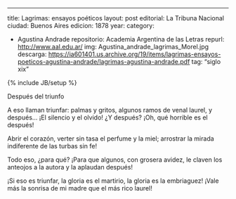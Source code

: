---
title: Lagrimas: ensayos poéticos
layout: post
editorial: La Tribuna Nacional
ciudad: Buenos Aires
edicion: 1878
year:
category:
- Agustina Andrade
repositorio: Academia Argentina de las Letras
repurl: http://www.aal.edu.ar/
img: Agustina_andrade_lagrimas_Morel.jpg
descarga: https://ia601401.us.archive.org/19/items/lagrimas-ensayos-poeticos-agustina-andrade/lagrimas-agustina-andrade.pdf
tag: “siglo xix”

{% include JB/setup %}

Después del triunfo

A eso llaman triunfar: palmas y gritos,
algunos ramos de venal laurel,
y después... ¡El silencio y el olvido!
¿Y después? ¡Oh, qué horrible es el después!

Abrir el corazón, verter sin tasa
el perfume y la miel;
arrostrar la mirada indiferente
de las turbas sin fe!

Todo eso, ¿para qué? ¡Para que algunos,
con grosera avidez,
le claven los anteojos a la autora
y la aplaudan después!

¡Si eso es triunfar, la gloria es el martirio,
la gloria es la embriaguez!
¡Vale más la sonrisa de mi madre
que el más rico laurel!

